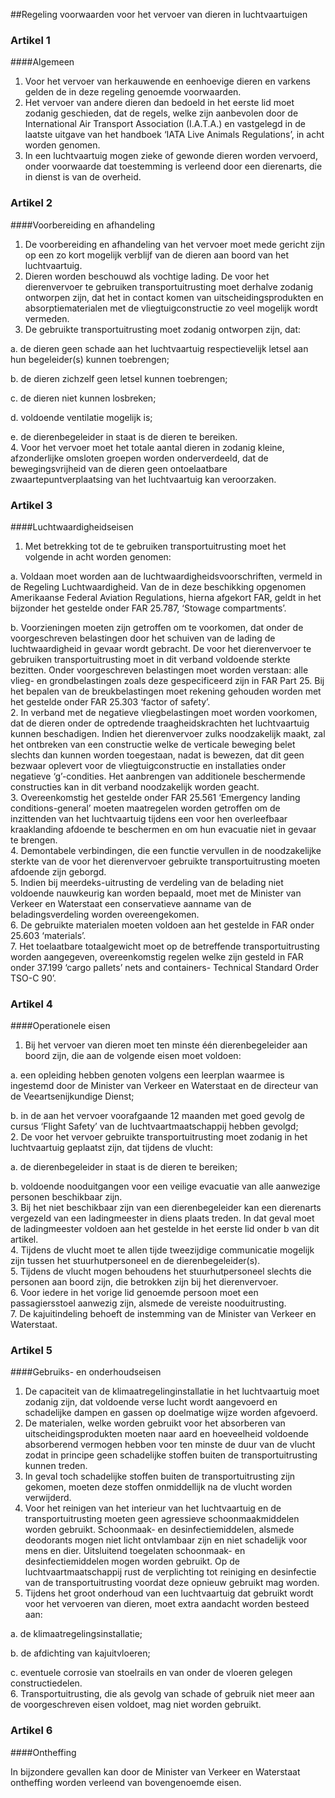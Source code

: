 <meta http-equiv='Content-Type' content='text/html; charset=utf-8' />

##Regeling voorwaarden voor het vervoer van dieren in luchtvaartuigen

### Artikel  1  

####Algemeen

1.  Voor het vervoer van herkauwende en eenhoevige dieren en varkens gelden de in deze regeling genoemde voorwaarden.   
2.  Het vervoer van andere dieren dan bedoeld in het eerste lid moet zodanig geschieden, dat de regels, welke zijn aanbevolen door de International Air Transport Association (I.A.T.A.) en vastgelegd in de laatste uitgave van het handboek ‘IATA Live Animals Regulations’, in acht worden genomen.   
3.  In een luchtvaartuig mogen zieke of gewonde dieren worden vervoerd, onder voorwaarde dat toestemming is verleend door een dierenarts, die in dienst is van de overheid.  

### Artikel  2  

####Voorbereiding en afhandeling

1.  De voorbereiding en afhandeling van het vervoer moet mede gericht zijn op een zo kort mogelijk verblijf van de dieren aan boord van het luchtvaartuig.   
2.  Dieren worden beschouwd als vochtige lading. De voor het dierenvervoer te gebruiken transportuitrusting moet derhalve zodanig ontworpen zijn, dat het in contact komen van uitscheidingsprodukten en absorptiematerialen met de vliegtuigconstructie zo veel mogelijk wordt vermeden.   
3.  De gebruikte transportuitrusting moet zodanig ontworpen zijn, dat: 

a. de dieren geen schade aan het luchtvaartuig respectievelijk letsel aan hun begeleider(s) kunnen toebrengen; 

b. de dieren zichzelf geen letsel kunnen toebrengen; 

c. de dieren niet kunnen losbreken; 

d. voldoende ventilatie mogelijk is; 

e. de dierenbegeleider in staat is de dieren te bereiken.    
4.  Voor het vervoer moet het totale aantal dieren in zodanig kleine, afzonderlijke omsloten groepen worden onderverdeeld, dat de bewegingsvrijheid van de dieren geen ontoelaatbare zwaartepuntverplaatsing van het luchtvaartuig kan veroorzaken.  

### Artikel  3  

####Luchtwaardigheidseisen

1.  Met betrekking tot de te gebruiken transportuitrusting moet het volgende in acht worden genomen: 

a. Voldaan moet worden aan de luchtwaardigheidsvoorschriften, vermeld in de Regeling Luchtwaardigheid. Van de in deze beschikking opgenomen Amerikaanse Federal Aviation Regulations, hierna afgekort FAR, geldt in het bijzonder het gestelde onder FAR 25.787, ‘Stowage compartments’. 

b. Voorzieningen moeten zijn getroffen om te voorkomen, dat onder de voorgeschreven belastingen door het schuiven van de lading de luchtwaardigheid in gevaar wordt gebracht. De voor het dierenvervoer te gebruiken transportuitrusting moet in dit verband voldoende sterkte bezitten. Onder voorgeschreven belastingen moet worden verstaan: alle vlieg- en grondbelastingen zoals deze gespecificeerd zijn in FAR Part 25. Bij het bepalen van de breukbelastingen moet rekening gehouden worden met het gestelde onder FAR 25.303 ‘factor of safety’.    
2.  In verband met de negatieve vliegbelastingen moet worden voorkomen, dat de dieren onder de optredende traagheidskrachten het luchtvaartuig kunnen beschadigen. Indien het dierenvervoer zulks noodzakelijk maakt, zal het ontbreken van een constructie welke de verticale beweging belet slechts dan kunnen worden toegestaan, nadat is bewezen, dat dit geen bezwaar oplevert voor de vliegtuigconstructie en installaties onder negatieve ‘g’-condities. Het aanbrengen van additionele beschermende constructies kan in dit verband noodzakelijk worden geacht.   
3.  Overeenkomstig het gestelde onder FAR 25.561 ‘Emergency landing conditions-general’ moeten maatregelen worden getroffen om de inzittenden van het luchtvaartuig tijdens een voor hen overleefbaar kraaklanding afdoende te beschermen en om hun evacuatie niet in gevaar te brengen.   
4.  Demontabele verbindingen, die een functie vervullen in de noodzakelijke sterkte van de voor het dierenvervoer gebruikte transportuitrusting moeten afdoende zijn geborgd.   
5.  Indien bij meerdeks-uitrusting de verdeling van de belading niet voldoende nauwkeurig kan worden bepaald, moet met de Minister van Verkeer en Waterstaat een conservatieve aanname van de beladingsverdeling worden overeengekomen.   
6.  De gebruikte materialen moeten voldoen aan het gestelde in FAR onder 25.603 ‘materials’.   
7.  Het toelaatbare totaalgewicht moet op de betreffende transportuitrusting worden aangegeven, overeenkomstig regelen welke zijn gesteld in FAR onder 37.199 ‘cargo pallets’ nets and containers- Technical Standard Order TSO-C 90’.  

### Artikel  4  

####Operationele eisen

1.  Bij het vervoer van dieren moet ten minste één dierenbegeleider aan boord zijn, die aan de volgende eisen moet voldoen: 

a. een opleiding hebben genoten volgens een leerplan waarmee is ingestemd door de Minister van Verkeer en Waterstaat en de directeur van de Veeartsenijkundige Dienst; 

b. in de aan het vervoer voorafgaande 12 maanden met goed gevolg de cursus ‘Flight Safety’ van de luchtvaartmaatschappij hebben gevolgd;    
2.  De voor het vervoer gebruikte transportuitrusting moet zodanig in het luchtvaartuig geplaatst zijn, dat tijdens de vlucht: 

a. de dierenbegeleider in staat is de dieren te bereiken; 

b. voldoende nooduitgangen voor een veilige evacuatie van alle aanwezige personen beschikbaar zijn.    
3.  Bij het niet beschikbaar zijn van een dierenbegeleider kan een dierenarts vergezeld van een ladingmeester in diens plaats treden. In dat geval moet de ladingmeester voldoen aan het gestelde in het eerste lid onder b van dit artikel.   
4.  Tijdens de vlucht moet te allen tijde tweezijdige communicatie mogelijk zijn tussen het stuurhutpersoneel en de dierenbegeleider(s).   
5.  Tijdens de vlucht mogen behoudens het stuurhutpersoneel slechts die personen aan boord zijn, die betrokken zijn bij het dierenvervoer.   
6.  Voor iedere in het vorige lid genoemde persoon moet een passagiersstoel aanwezig zijn, alsmede de vereiste nooduitrusting.   
7.  De kajuitindeling behoeft de instemming van de Minister van Verkeer en Waterstaat.  

### Artikel  5  

####Gebruiks- en onderhoudseisen

1.  De capaciteit van de klimaatregelinginstallatie in het luchtvaartuig moet zodanig zijn, dat voldoende verse lucht wordt aangevoerd en schadelijke dampen en gassen op doelmatige wijze worden afgevoerd.   
2.  De materialen, welke worden gebruikt voor het absorberen van uitscheidingsprodukten moeten naar aard en hoeveelheid voldoende absorberend vermogen hebben voor ten minste de duur van de vlucht zodat in principe geen schadelijke stoffen buiten de transportuitrusting kunnen treden.   
3.  In geval toch schadelijke stoffen buiten de transportuitrusting zijn gekomen, moeten deze stoffen onmiddellijk na de vlucht worden verwijderd.   
4.  Voor het reinigen van het interieur van het luchtvaartuig en de transportuitrusting moeten geen agressieve schoonmaakmiddelen worden gebruikt. Schoonmaak- en desinfectiemiddelen, alsmede deodorants mogen niet licht ontvlambaar zijn en niet schadelijk voor mens en dier. Uitsluitend toegelaten schoonmaak- en desinfectiemiddelen mogen worden gebruikt. Op de luchtvaartmaatschappij rust de verplichting tot reiniging en desinfectie van de transportuitrusting voordat deze opnieuw gebruikt mag worden.   
5.  Tijdens het groot onderhoud van een luchtvaartuig dat gebruikt wordt voor het vervoeren van dieren, moet extra aandacht worden besteed aan: 

a. de klimaatregelingsinstallatie; 

b. de afdichting van kajuitvloeren; 

c. eventuele corrosie van stoelrails en van onder de vloeren gelegen constructiedelen.    
6.  Transportuitrusting, die als gevolg van schade of gebruik niet meer aan de voorgeschreven eisen voldoet, mag niet worden gebruikt.  

### Artikel  6  

####Ontheffing

In bijzondere gevallen kan door de Minister van Verkeer en Waterstaat ontheffing worden verleend van bovengenoemde eisen. 
